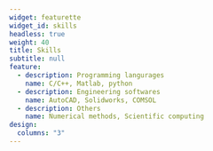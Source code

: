 ```yaml
---
widget: featurette
widget_id: skills
headless: true
weight: 40
title: Skills
subtitle: null
feature:
  - description: Programming langurages
    name: C/C++, Matlab, python
  - description: Engineering softwares
    name: AutoCAD, Solidworks, COMSOL
  - description: Others
    name: Numerical methods, Scientific computing
design:
  columns: "3"
---
```

